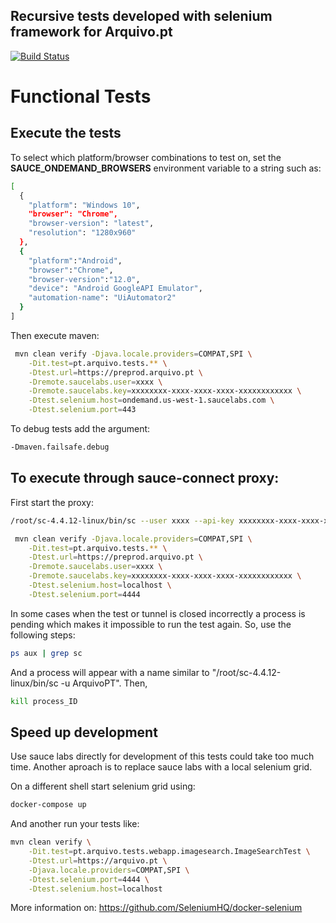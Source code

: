 Recursive tests developed with selenium framework for Arquivo.pt
---------------

[![Build Status](https://app.saucelabs.com/browser-matrix/ArquivoPT.svg)](https://app.saucelabs.com/builds/7cf39791df3937efa655426a7768c0bb)

# Functional Tests

## Execute the tests

To select which platform/browser combinations to test on, set the **SAUCE_ONDEMAND_BROWSERS** environment variable to a string such as:

```bash
[
  {
    "platform": "Windows 10",
    "browser": "Chrome",
    "browser-version": "latest",
    "resolution": "1280x960"
  },
  {
    "platform":"Android",
    "browser":"Chrome",
    "browser-version":"12.0",
    "device": "Android GoogleAPI Emulator",
    "automation-name": "UiAutomator2"
  }
]
```
Then execute maven:

```bash
 mvn clean verify -Djava.locale.providers=COMPAT,SPI \
    -Dit.test=pt.arquivo.tests.** \
    -Dtest.url=https://preprod.arquivo.pt \
    -Dremote.saucelabs.user=xxxx \
    -Dremote.saucelabs.key=xxxxxxxx-xxxx-xxxx-xxxx-xxxxxxxxxxxx \
    -Dtest.selenium.host=ondemand.us-west-1.saucelabs.com \
    -Dtest.selenium.port=443
```

To debug tests add the argument:

```bash
-Dmaven.failsafe.debug
```

## To execute through sauce-connect proxy:

First start the proxy:
```bash
/root/sc-4.4.12-linux/bin/sc --user xxxx --api-key xxxxxxxx-xxxx-xxxx-xxxx-xxxxxxxxxxxx --se-port 4444 
```

```bash
 mvn clean verify -Djava.locale.providers=COMPAT,SPI \
    -Dit.test=pt.arquivo.tests.** \
    -Dtest.url=https://preprod.arquivo.pt \
    -Dremote.saucelabs.user=xxxx \
    -Dremote.saucelabs.key=xxxxxxxx-xxxx-xxxx-xxxx-xxxxxxxxxxxx \
    -Dtest.selenium.host=localhost \
    -Dtest.selenium.port=4444
```

In some cases when the test or tunnel is closed incorrectly a process is pending which makes it impossible to run the test again. So, use the following steps:

```bash
ps aux | grep sc
```
And a process will appear with a name similar to "/root/sc-4.4.12-linux/bin/sc -u ArquivoPT". Then,

```bash
kill process_ID
```


## Speed up development

Use sauce labs directly for development of this tests could take too much time. Another aproach is to replace sauce labs with a local selenium grid.

On a different shell start selenium grid using:

```bash
docker-compose up
```

And another run your tests like:

```bash
mvn clean verify \
    -Dit.test=pt.arquivo.tests.webapp.imagesearch.ImageSearchTest \
    -Dtest.url=https://arquivo.pt \
    -Djava.locale.providers=COMPAT,SPI \
    -Dtest.selenium.port=4444 \
    -Dtest.selenium.host=localhost
```

More information on:
https://github.com/SeleniumHQ/docker-selenium

